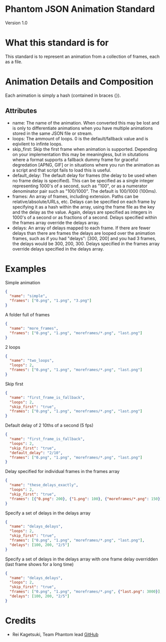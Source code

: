 Phantom JSON Animation Standard
===============================
Version 1.0

What this standard is for
=========================
This standard is to represent an animation from a collection of frames, each as a file.

Animation Details and Composition
=================================
Each animation is simply a hash (contained in braces {}).  

Attributes
----------
 * name: The name of the animation. When converted this may be lost and is only to differentiate animations when you have multiple animations stored in the same JSON file or stream.
 * loops: The ammount of loops. 0 is the default/fallback value and is eqivilent to infinte loops.
 * skip_first: Skip the first frame when animation is supported. Depending on your implementation this may be meaningless, but in situtations where a format supports a fallback dummy frame for graceful degredation [APNG, GIF] or in situations where you run the animation as a script and that script fails to load this is useful.
 * default_delay: The default delay for frames (the delay to be used when no frame delay is specified). This can be specified as a single integer representing 1000's of a second, such as "100", or as a numerator denominator pair such as "100/1000". The default is 100/1000 (100ms).
 * frames: An array of frames, including extension. Paths can be relative/absolute/URLs, etc. Delays can be specified on each frame by specifying it as a hash within the array, using the frame file as the key and the delay as the value. Again, delays are specified as integers in 1000's of a second or as fractions of a second. Delays specified within the frames array override the delays array.
 * delays: An array of delays mapped to each frame. If there are fewer delays than there are frames the delays are looped over the animation frames, such as if you had "delays": [300, 200] and you had 3 frames, the delays would be 300, 200, 300. Delays specified in the frames array override delays specified in the delays array.

Examples
========
Simple animation
```json
{
  "name": "simple",
  "frames": ["0.png", "1.png", "3.png"]
}
```

A folder full of frames
```json
{
  "name": "more_frames",
  "frames": ["0.png", "1.png", "moreframes/*.png", "last.png"]
}
```

2 loops
```json
{
  "name": "two_loops",
  "loops": 2,
  "frames": ["0.png", "1.png", "moreframes/*.png", "last.png"]
}
```

Skip first
```json
{
  "name": "first_frame_is_fallback",
  "loops": 2,
  "skip_first": "true",
  "frames": ["0.png", "1.png", "moreframes/*.png", "last.png"]
}
```

Default delay of 2 10ths of a second (5 fps)
```json
{
  "name": "first_frame_is_fallback",
  "loops": 2,
  "skip_first": "true",
  "default_delay": "2/10",
  "frames": ["0.png", "1.png", "moreframes/*.png", "last.png"]
}
```

Delay specified for individual frames in the frames array
```json
{
  "name": "these_delays_exactly",
  "loops": 2,
  "skip_first": "true",
  "frames": [{"0.png": 200}, {"1.png": 100}, {"moreframes/*.png": 150}]
}
```

Specify a set of delays in the delays array
```json
{
  "name": "delays_delays",
  "loops": 2,
  "skip_first": "true",
  "frames": ["0.png", "1.png", "moreframes/*.png", "last.png"],
  "delays": [100, 200, "2/5"]
}
```

Specify a set of delays in the delays array with one frame delay overridden (last frame shows for a long time)
```json
{
  "name": "delays_delays",
  "loops": 2,
  "skip_first": "true",
  "frames": ["0.png", "1.png", "moreframes/*.png", {"last.png": 3000}],
  "delays": [100, 200, "2/5"]
}
```

Credits
=======
* Rei Kagetsuki, Team Phantom lead [GitHub](https://github.com/Kagetsuki) 


